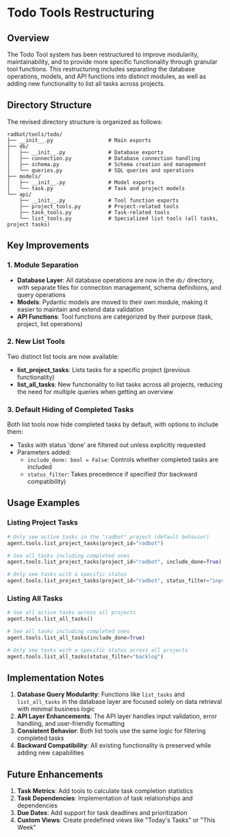 # Todo Tools Restructuring

## Overview

The Todo Tool system has been restructured to improve modularity, maintainability, and to provide more specific functionality through granular tool functions. This restructuring includes separating the database operations, models, and API functions into distinct modules, as well as adding new functionality to list all tasks across projects.

## Directory Structure

The revised directory structure is organized as follows:

```
radbot/tools/todo/
├── __init__.py                  # Main exports
├── db/
│   ├── __init__.py              # Database exports
│   ├── connection.py            # Database connection handling
│   ├── schema.py                # Schema creation and management
│   └── queries.py               # SQL queries and operations
├── models/
│   ├── __init__.py              # Model exports
│   └── task.py                  # Task and project models
└── api/
    ├── __init__.py              # Tool function exports
    ├── project_tools.py         # Project-related tools
    ├── task_tools.py            # Task-related tools
    └── list_tools.py            # Specialized list tools (all tasks, project tasks)
```

## Key Improvements

### 1. Module Separation

- **Database Layer**: All database operations are now in the `db/` directory, with separate files for connection management, schema definitions, and query operations
- **Models**: Pydantic models are moved to their own module, making it easier to maintain and extend data validation
- **API Functions**: Tool functions are categorized by their purpose (task, project, list operations)

### 2. New List Tools

Two distinct list tools are now available:

- **list_project_tasks**: Lists tasks for a specific project (previous functionality)
- **list_all_tasks**: New functionality to list tasks across all projects, reducing the need for multiple queries when getting an overview

### 3. Default Hiding of Completed Tasks

Both list tools now hide completed tasks by default, with options to include them:

- Tasks with status 'done' are filtered out unless explicitly requested
- Parameters added:
  - `include_done: bool = False`: Controls whether completed tasks are included
  - `status_filter`: Takes precedence if specified (for backward compatibility)

## Usage Examples

### Listing Project Tasks

```python
# Only see active tasks in the "radbot" project (default behavior)
agent.tools.list_project_tasks(project_id="radbot")

# See all tasks including completed ones
agent.tools.list_project_tasks(project_id="radbot", include_done=True)

# Only see tasks with a specific status
agent.tools.list_project_tasks(project_id="radbot", status_filter="inprogress")
```

### Listing All Tasks

```python
# See all active tasks across all projects
agent.tools.list_all_tasks()

# See all tasks including completed ones
agent.tools.list_all_tasks(include_done=True)

# Only see tasks with a specific status across all projects
agent.tools.list_all_tasks(status_filter="backlog")
```

## Implementation Notes

1. **Database Query Modularity**: Functions like `list_tasks` and `list_all_tasks` in the database layer are focused solely on data retrieval with minimal business logic
2. **API Layer Enhancements**: The API layer handles input validation, error handling, and user-friendly formatting
3. **Consistent Behavior**: Both list tools use the same logic for filtering completed tasks
4. **Backward Compatibility**: All existing functionality is preserved while adding new capabilities

## Future Enhancements

1. **Task Metrics**: Add tools to calculate task completion statistics
2. **Task Dependencies**: Implementation of task relationships and dependencies
3. **Due Dates**: Add support for task deadlines and prioritization
4. **Custom Views**: Create predefined views like "Today's Tasks" or "This Week"
